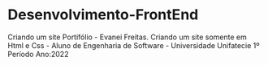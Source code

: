 # Desenvolvimento-FrontEnd
Criando um site Portifólio - Evanei Freitas.
Criando um site somente em Html e Css - 
Aluno de Engenharia de Software - Universidade Unifatecie 1º Período Ano:2022
